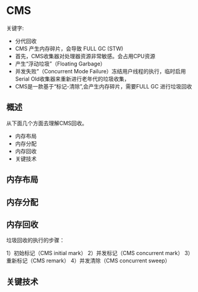 # CMS

关键字:

- 分代回收
- CMS 产生内存碎片，会导致 FULL GC (STW)
- 首先，CMS收集器对处理器资源非常敏感。会占用CPU资源
- 产生“浮动垃圾”（Floating Garbage）
- 并发失败”（Concurrent Mode Failure）冻结用户线程的执行，临时启用Serial Old收集器来重新进行老年代的垃圾收集，
- CMS是一款基于“标记-清除”,会产生内存碎片，需要FULL GC 进行垃圾回收

## 概述

从下面几个方面去理解CMS回收。

- 内存布局
- 内存分配
- 内存回收
- 关键技术

## 内存布局

## 内存分配

## 内存回收

垃圾回收的执行的步骤：

1）初始标记（CMS initial mark）
2）并发标记（CMS concurrent mark）
3）重新标记（CMS remark）
4）并发清除（CMS concurrent sweep）

## 关键技术